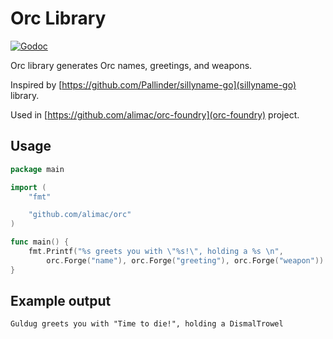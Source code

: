 # Orc Library

[![Godoc](http://img.shields.io/badge/go-documentation-blue.svg?style=flat-square)](https://godoc.org/github.com/alimac/orc)

Orc library generates Orc names, greetings, and weapons.

Inspired by [https://github.com/Pallinder/sillyname-go](sillyname-go) library.

Used in [https://github.com/alimac/orc-foundry](orc-foundry) project.

## Usage

``` go
package main

import (
	"fmt"

	"github.com/alimac/orc"
)

func main() {
	fmt.Printf("%s greets you with \"%s!\", holding a %s \n",
		orc.Forge("name"), orc.Forge("greeting"), orc.Forge("weapon"))
}
```

## Example output

```
Guldug greets you with "Time to die!", holding a DismalTrowel
```
